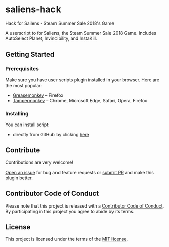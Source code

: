 # saliens-hack
Hack for Sailens - Steam Summer Sale 2018's Game

A userscript to for Saliens, the Steam Summer Sale 2018 Game. Includes AutoSelect Planet, Invincibility, and InstaKill.

## Getting Started

### Prerequisites

Make sure you have user scripts plugin installed in your browser. Here are the most popular:

* [Greasemonkey](http://www.greasespot.net/) – Firefox
* [Tampermonkey](https://tampermonkey.net/) – Chrome, Microsoft Edge, Safari, Opera, Firefox
  
### Installing

You can install script:

* directly from GitHub by clicking [here][script-github]

## Contribute

Contributions are very welcome!

[Open an issue][issues-new] for bug and feature requests or [submit PR][pull-request] and make this plugin better.

## Contributor Code of Conduct

Please note that this project is released with a [Contributor Code of Conduct][code-of-conduct]. By participating in this project you agree to abide by its terms. 

## License

This project is licensed under the terms of the [MIT license][license].

[code-of-conduct]: CODE_OF_CONDUCT.md
[issues-new]: https://github.com/coryshaw1/saliens-hack/issues/new
[license]: LICENSE
[pull-request]: https://github.com/coryshaw1/saliens-hack/compare
[script-github]: https://github.com/coryshaw1/saliens-hack/raw/master/saliensHack.user.js
